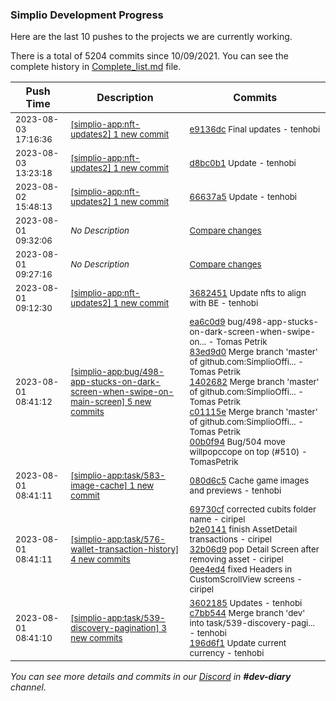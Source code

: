 
### Simplio Development Progress

Here are the last 10 pushes to the projects we are currently working.

There is a total of 5204 commits since 10/09/2021. You can see the complete history in
 [Complete_list.md](Complete_list.md) file.

| Push Time | Description | Commits |
| --- | --- | --- |
| <sub>2023-08-03 17:16:36</sub> | <sub>[[simplio-app:nft-updates2] 1 new commit](https://github.com/SimplioOfficial/simplio-app/commit/e9136dc463eb444acd97b8d948e02868d15eb4a1)</sub> | <sub>[e9136dc](https://github.com/SimplioOfficial/simplio-app/commit/e9136dc463eb444acd97b8d948e02868d15eb4a1) Final updates - tenhobi</sub> |
| <sub>2023-08-03 13:23:18</sub> | <sub>[[simplio-app:nft-updates2] 1 new commit](https://github.com/SimplioOfficial/simplio-app/commit/d8bc0b19341bef74a0b3052b71588cf561e6921f)</sub> | <sub>[d8bc0b1](https://github.com/SimplioOfficial/simplio-app/commit/d8bc0b19341bef74a0b3052b71588cf561e6921f) Update - tenhobi</sub> |
| <sub>2023-08-02 15:48:13</sub> | <sub>[[simplio-app:nft-updates2] 1 new commit](https://github.com/SimplioOfficial/simplio-app/commit/66637a5222fcede55c96a0aa6e4f9d521c5ed9ec)</sub> | <sub>[66637a5](https://github.com/SimplioOfficial/simplio-app/commit/66637a5222fcede55c96a0aa6e4f9d521c5ed9ec) Update - tenhobi</sub> |
| <sub>2023-08-01 09:32:06</sub> | <sub>_No Description_</sub> | <sub>[Compare changes](https://github.com/SimplioOfficial/simplio-app/compare/36824513cfcb...750ad05b0bc5)</sub> |
| <sub>2023-08-01 09:27:16</sub> | <sub>_No Description_</sub> | <sub>[Compare changes](https://github.com/SimplioOfficial/simplio-app/compare/0945854af618...24fbf1e13ad1)</sub> |
| <sub>2023-08-01 09:12:30</sub> | <sub>[[simplio-app:nft-updates2] 1 new commit](https://github.com/SimplioOfficial/simplio-app/commit/36824513cfcb15687befae06a6aadabb1bc30a19)</sub> | <sub>[3682451](https://github.com/SimplioOfficial/simplio-app/commit/36824513cfcb15687befae06a6aadabb1bc30a19) Update nfts to align with BE - tenhobi</sub> |
| <sub>2023-08-01 08:41:12</sub> | <sub>[[simplio-app:bug/498-app-stucks-on-dark-screen-when-swipe-on-main-screen] 5 new commits](https://github.com/SimplioOfficial/simplio-app/compare/ea6c0d9c30fe^...00b0f9423fb7)</sub> | <sub>[ea6c0d9](https://github.com/SimplioOfficial/simplio-app/commit/ea6c0d9c30fe04fb4408b61b5fd8e519bcfe4aa7) bug/498-app-stucks-on-dark-screen-when-swipe-on... - Tomas Petrik<br>[83ed9d0](https://github.com/SimplioOfficial/simplio-app/commit/83ed9d0314faba2afea9769ba533dc56f4fcada9) Merge branch 'master' of github.com:SimplioOffi... - Tomas Petrik<br>[1402682](https://github.com/SimplioOfficial/simplio-app/commit/140268209bff5d521f79b9cfa50fccda0d2101a4) Merge branch 'master' of github.com:SimplioOffi... - Tomas Petrik<br>[c01115e](https://github.com/SimplioOfficial/simplio-app/commit/c01115e6d346294c29991b5a946ec10b968fc2a1) Merge branch 'master' of github.com:SimplioOffi... - Tomas Petrik<br>[00b0f94](https://github.com/SimplioOfficial/simplio-app/commit/00b0f9423fb79619886adf6de5cb269db443c43d) Bug/504 move willpopccope on top (#510) - TomasPetrik</sub> |
| <sub>2023-08-01 08:41:11</sub> | <sub>[[simplio-app:task/583-image-cache] 1 new commit](https://github.com/SimplioOfficial/simplio-app/commit/080d6c59853775263f3f953a02d31c2cf2ac3f1a)</sub> | <sub>[080d6c5](https://github.com/SimplioOfficial/simplio-app/commit/080d6c59853775263f3f953a02d31c2cf2ac3f1a) Cache game images and previews - tenhobi</sub> |
| <sub>2023-08-01 08:41:11</sub> | <sub>[[simplio-app:task/576-wallet-transaction-history] 4 new commits](https://github.com/SimplioOfficial/simplio-app/compare/69730cf3736b^...0ee4ed4d7a53)</sub> | <sub>[69730cf](https://github.com/SimplioOfficial/simplio-app/commit/69730cf3736bc926018949fe4754a4cd75ed81c6) corrected cubits folder name - ciripel<br>[b2e0141](https://github.com/SimplioOfficial/simplio-app/commit/b2e0141714ae8e8ce4aa563bfebc4cd24ce87884) finish AssetDetail transactions - ciripel<br>[32b06d9](https://github.com/SimplioOfficial/simplio-app/commit/32b06d97b0759d7927647852dc72f2767ca97a24) pop Detail Screen after removing asset - ciripel<br>[0ee4ed4](https://github.com/SimplioOfficial/simplio-app/commit/0ee4ed4d7a53c0431b43a3c8fcf0bda73f94b12b) fixed Headers in CustomScrollView screens - ciripel</sub> |
| <sub>2023-08-01 08:41:10</sub> | <sub>[[simplio-app:task/539-discovery-pagination] 3 new commits](https://github.com/SimplioOfficial/simplio-app/compare/3602185bf597^...196d6f193ad6)</sub> | <sub>[3602185](https://github.com/SimplioOfficial/simplio-app/commit/3602185bf597b09c3db635e5abc4395c24639621) Updates - tenhobi<br>[c7bb544](https://github.com/SimplioOfficial/simplio-app/commit/c7bb54478491c4589d1dfd0c36f7eded744eb278) Merge branch 'dev' into task/539-discovery-pagi... - tenhobi<br>[196d6f1](https://github.com/SimplioOfficial/simplio-app/commit/196d6f193ad6d302c6b2d305ad70b47246125f66) Update current currency - tenhobi</sub> |

_You can see more details and commits in our [Discord](https://discord.gg/aKhjuwZmdP) in **#dev-diary** channel._
